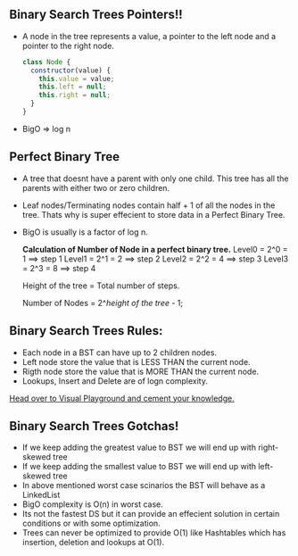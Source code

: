 ## Binary Search Trees Pointers!!

- A node in the tree represents a value, a pointer to the left node and a pointer to the right node.

  ```js
  class Node { 
    constructor(value) { 
      this.value = value; 
      this.left = null; 
      this.right = null; 
    } 
  }
  ```

- BigO => log n

## Perfect Binary Tree

- A tree that doesnt have a parent with only one child. This tree has all the parents with
  either two or zero children.
- Leaf nodes/Terminating nodes contain half + 1 of all the nodes in the tree. Thats why is
  super effecient to store data in a Perfect Binary Tree.
- BigO is usually is a factor of log n.

  **Calculation of Number of Node in a perfect binary tree.**
  Level0 = 2^0 = 1 ==> step 1
  Level1 = 2^1 = 2 ==> step 2
  Level2 = 2^2 = 4 ==> step 3
  Level3 = 2^3 = 8 ==> step 4

  Height of the tree = Total number of steps.

  Number of Nodes = 2^_height of the tree_ - 1;

## Binary Search Trees Rules:

- Each node in a BST can have up to 2 children nodes.
- Left node store the value that is LESS THAN the current node.
- Rigth node store the value that is MORE THAN the current node.
- Lookups, Insert and Delete are of logn complexity.

[Head over to Visual Playground and cement your knowledge.](https://visualgo.net/en/bst)

## Binary Search Trees Gotchas!

- If we keep adding the greatest value to BST we will end up with right-skewed tree
- If we keep adding the smallest value to BST we will end up with left-skewed tree
- In above mentioned worst case scinarios the BST will behave as a LinkedList
- BigO complexity is O(n) in worst case.
- Its not the fastest DS but it can provide an effecient solution in certain conditions or with
  some optimization.
- Trees can never be optimized to provide O(1) like Hashtables which has insertion, deletion
  and lookups at O(1).

